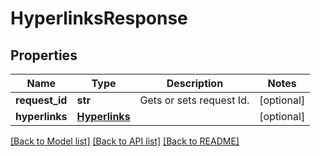 # HyperlinksResponse

## Properties
Name | Type | Description | Notes
------------ | ------------- | ------------- | -------------
**request_id** | **str** | Gets or sets request Id. | [optional] 
**hyperlinks** | [**Hyperlinks**](Hyperlinks.md) |  | [optional] 

[[Back to Model list]](../README.md#documentation-for-models) [[Back to API list]](../README.md#documentation-for-api-endpoints) [[Back to README]](../README.md)

